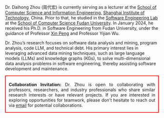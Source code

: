 Dr. Daihong Zhou (周代宏) is currently serving as a lecturer at the [School of Computer Science and Information Engineering](https://cs.sit.edu.cn), [Shanghai Institute of Technology](https://www.sit.edu.cn), China. Prior to that, he studied in the [Software Engineering Lab](http://www.se.fudan.edu.cn) at the [School of Computer Science Fudan University](https://cs.fudan.edu.cn). In January 2024, he received his Ph.D. in Software Engineering from Fudan University, under the guidance of Professor [Xin Peng](http://cspengxin.github.io) and Professor Yijian Wu.

Dr. Zhou’s research focuses on software data analysis and mining, program analysis, code LLM, and technical debt. His primary interest lies in leveraging advanced data mining techniques, such as large language models (LLMs) and knowledge graphs (KGs), to solve multi-dimensional data analysis problems in software engineering, thereby assisting software development and maintenance.

<div style="border: 2px solid red; text-align:justify; text-justify:inter-word; padding: 5px 10px 0px 10px;">
    <p><strong>Collaboration Invitation:</strong> Dr. Zhou is open to collaborating with professors, researchers, and industry professionals who share similar research interests or have relevant projects. If you are interested in exploring opportunities for teamwork, please don't hesitate to reach out via <a href="dhzhou17@fudan.edu.cn">email</a> for potential collaborations.</p>
</div>
